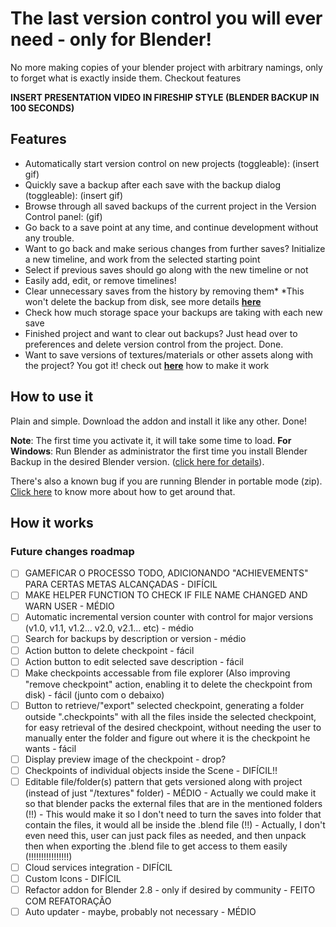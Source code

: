 # The last version control you will ever need - only for Blender!

No more making copies of your blender project with arbitrary namings, only to forget what is exactly inside them. Checkout features

**INSERT PRESENTATION VIDEO IN FIRESHIP STYLE (BLENDER BACKUP IN 100 SECONDS)**

## Features

- Automatically start version control on new projects (toggleable): (insert gif)
- Quickly save a backup after each save with the backup dialog (toggleable): (insert gif)
- Browse through all saved backups of the current project in the Version Control panel: (gif)
- Go back to a save point at any time, and continue development without any trouble.
- Want to go back and make serious changes from further saves? Initialize a new timeline, and work from the selected starting point
- Select if previous saves should go along with the new timeline or not
- Easily add, edit, or remove timelines!
- Clear unnecessary saves from the history by removing them\*
  \*This won't delete the backup from disk, see more details [**here**](sasd)
- Check how much storage space your backups are taking with each new save
- Finished project and want to clear out backups? Just head over to preferences and delete version control from the project. Done.
- Want to save versions of textures/materials or other assets along with the project? You got it! check out [**here**](asdasd) how to make it work

## How to use it

Plain and simple. Download the addon and install it like any other. Done!

**Note**: The first time you activate it, it will take some time to load.
**For Windows**: Run Blender as administrator the first time you install Blender Backup in the desired Blender version. ([click here for details](details)).

There's also a known bug if you are running Blender in portable mode (zip). [Click here](Click%20here) to know more about how to get around that.

## How it works

### Future changes roadmap

- [ ] GAMEFICAR O PROCESSO TODO, ADICIONANDO "ACHIEVEMENTS" PARA CERTAS METAS ALCANÇADAS - DIFÍCIL
- [ ] MAKE HELPER FUNCTION TO CHECK IF FILE NAME CHANGED AND WARN USER - MÉDIO
- [ ] Automatic incremental version counter with control for major versions (v1.0, v1.1, v1.2... v2.0, v2.1... etc) - médio
- [ ] Search for backups by description or version - médio
- [ ] Action button to delete checkpoint - fácil
- [ ] Action button to edit selected save description - fácil
- [ ] Make checkpoints accessable from file explorer (Also improving "remove checkpoint" action, enabling it to delete the checkpoint from disk) - fácil (junto com o debaixo)
- [ ] Button to retrieve/"export" selected checkpoint, generating a folder outside ".checkpoints" with all the files inside the selected checkpoint, for easy retrieval of the desired checkpoint, without needing the user to manually enter the folder and figure out where it is the checkpoint he wants - fácil
- [ ] Display preview image of the checkpoint - drop?
- [ ] Checkpoints of individual objects inside the Scene - DIFÍCIL!!
- [ ] Editable file/folder(s) pattern that gets versioned along with project (instead of just "/textures" folder) - MÉDIO - Actually we could make it so that blender packs the external files that are in the mentioned folders (!!) - This would make it so I don't need to turn the saves into folder that contain the files, it would all be inside the .blend file (!!) - Actually, I don't even need this, user can just pack files as needed, and then unpack then when exporting the .blend file to get access to them easily (!!!!!!!!!!!!!!!!)
- [ ] Cloud services integration - DIFÍCIL
- [ ] Custom Icons - DIFÍCIL
- [ ] Refactor addon for Blender 2.8 - only if desired by community - FEITO COM REFATORAÇÃO
- [ ] Auto updater - maybe, probably not necessary - MÉDIO
